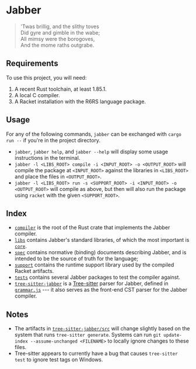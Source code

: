 # Jabber

> 'Twas brillig, and the slithy toves  
> Did gyre and gimble in the wabe;  
> All mimsy were the borogoves,  
> And the mome raths outgrabe.

## Requirements

To use this project, you will need:
1. A recent Rust toolchain, at least 1.85.1.
2. A local C compiler.
3. A Racket installation with the R6RS language package.

## Usage
For any of the following commands, `jabber` can be exchanged with `cargo run --` if you're in the project directory.

- `jabber`, `jabber help`, and `jabber --help` will display some usage instructions in the terminal.
- `jabber -l <LIBS_ROOT> compile -i <INPUT_ROOT> -o <OUTPUT_ROOT>` will compile the package at `<INPUT_ROOT>` against the libraries in `<LIBS_ROOT>` and place the files in `<OUTPUT_ROOT>`.
- `jabber -l <LIBS_ROOT> run -s <SUPPORT_ROOT> -i <INPUT_ROOT> -o <OUTPUT_ROOT>` will compile as above, but then will also run the package using `racket` with the given `<SUPPORT_ROOT>`.

## Index
- [`compiler`](compiler/) is the root of the Rust crate that implements the Jabber compiler.
- [`libs`](libs/) contains Jabber's standard libraries, of which the most important is [`core`](libs/core/).
- [`spec`](spec/) contains normative (binding) documents describing Jabber, and is intended to be the source of truth for the language;
- [`support`](support/) contains the runtime support library used by the compiled Racket artifacts.
- [`tests`](tests/) contains several Jabber packages to test the compiler against.
- [`tree-sitter-jabber`](tree-sitter-jabber/) is a [Tree-sitter](https://tree-sitter.github.io/tree-sitter/) parser for Jabber, defined in [`grammar.js`](tree-sitter-jabber/grammar.js) --- it also serves as the front-end CST parser for the Jabber compiler.

## Notes
 - The artifacts in [`tree-sitter-jabber/src`](tree-sitter-jabber/src) will change slightly based on the system that runs `tree-sitter generate`. Systems can run `git update-index --assume-unchanged <FILENAME>` to locally ignore changes to these files.
 - Tree-sitter appears to currently have a bug that causes `tree-sitter test` to ignore test tags on Windows.
